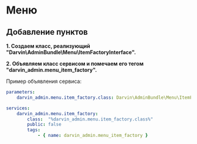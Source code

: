 Меню
====

## Добавление пунктов

**1. Создаем класс, реализующий "Darvin\AdminBundle\Menu\ItemFactoryInterface".**

**2. Объявляем класс сервисом и помечаем его тегом "darvin_admin.menu_item_factory".**

Пример объявления сервиса:

```yaml
parameters:
    darvin_admin.menu.item_factory.class: Darvin\AdminBundle\Menu\ItemFactory

services:
    darvin_admin.menu.item_factory:
        class:  "%darvin_admin.menu.item_factory.class%"
        public: false
        tags:
            - { name: darvin_admin.menu_item_factory }
```

